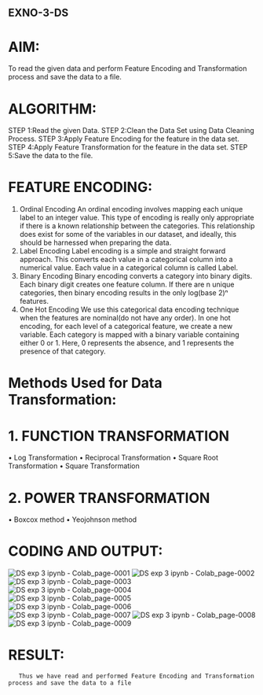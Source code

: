 ## EXNO-3-DS

# AIM:
To read the given data and perform Feature Encoding and Transformation process and save the data to a file.

# ALGORITHM:
STEP 1:Read the given Data.
STEP 2:Clean the Data Set using Data Cleaning Process.
STEP 3:Apply Feature Encoding for the feature in the data set.
STEP 4:Apply Feature Transformation for the feature in the data set.
STEP 5:Save the data to the file.

# FEATURE ENCODING:
1. Ordinal Encoding
An ordinal encoding involves mapping each unique label to an integer value. This type of encoding is really only appropriate if there is a known relationship between the categories. This relationship does exist for some of the variables in our dataset, and ideally, this should be harnessed when preparing the data.
2. Label Encoding
Label encoding is a simple and straight forward approach. This converts each value in a categorical column into a numerical value. Each value in a categorical column is called Label.
3. Binary Encoding
Binary encoding converts a category into binary digits. Each binary digit creates one feature column. If there are n unique categories, then binary encoding results in the only log(base 2)ⁿ features.
4. One Hot Encoding
We use this categorical data encoding technique when the features are nominal(do not have any order). In one hot encoding, for each level of a categorical feature, we create a new variable. Each category is mapped with a binary variable containing either 0 or 1. Here, 0 represents the absence, and 1 represents the presence of that category.

# Methods Used for Data Transformation:
  # 1. FUNCTION TRANSFORMATION
• Log Transformation
• Reciprocal Transformation
• Square Root Transformation
• Square Transformation
  # 2. POWER TRANSFORMATION
• Boxcox method
• Yeojohnson method

# CODING AND OUTPUT:
![DS exp 3 ipynb - Colab_page-0001](https://github.com/user-attachments/assets/76f69589-f93b-46a7-ba85-e6025bc0a293)
![DS exp 3 ipynb - Colab_page-0002](https://github.com/user-attachments/assets/7c24386e-e00f-4073-91cd-1a2f7adea8a3)
![DS exp 3 ipynb - Colab_page-0003](https://github.com/user-attachments/assets/8af451ab-e016-49e1-815f-9062c1fa10d0)
![DS exp 3 ipynb - Colab_page-0004](https://github.com/user-attachments/assets/7a7bb255-4689-4dd7-815a-efb8a98a3347)
![DS exp 3 ipynb - Colab_page-0005](https://github.com/user-attachments/assets/e5f781a0-a061-4e25-a0e1-41d471dff8dd)
![DS exp 3 ipynb - Colab_page-0006](https://github.com/user-attachments/assets/05f169d9-cf81-4701-8227-96295dc96172)
![DS exp 3 ipynb - Colab_page-0007](https://github.com/user-attachments/assets/aade151d-34de-4694-9a86-dbb89e7c9954)
![DS exp 3 ipynb - Colab_page-0008](https://github.com/user-attachments/assets/88c405c3-e3a4-4eb4-8af5-a486acd809d2)
![DS exp 3 ipynb - Colab_page-0009](https://github.com/user-attachments/assets/fa2fc989-3ac7-441a-b74b-2a3d166f2aee)

# RESULT:
       Thus we have read and performed Feature Encoding and Transformation process and save the data to a file

       
